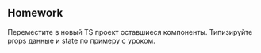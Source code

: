 ## Homework

Переместите в новый TS проект оставшиеся компоненты. Типизируйте props данные и state по примеру с уроком.
